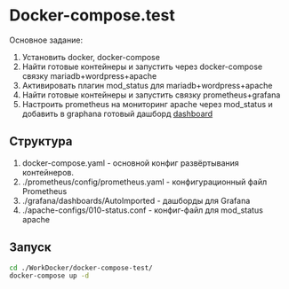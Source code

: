# Docker-compose.test

Основное задание:
1. Установить docker, docker-compose
2. Найти готовые контейнеры и запустить через docker-compose связку mariadb+wordpress+apache
3. Активировать плагин mod_status для mariadb+wordpress+apache
4. Найти готовые контейнеры и запустить связку prometheus+grafana
5. Настроить prometheus на мониторинг apache через mod_status и добавить в graphana готовый дашборд [dashboard](https://grafana.com/grafana/dashboards/9675)

## Структура

1. docker-compose.yaml - основной конфиг развёртывания контейнеров.
2. ./prometheus/config/prometheus.yaml - конфигурационный файл Prometheus
3. ./grafana/dashboards/AutoImported - дашборды для Grafana
4. ./apache-configs/010-status.conf - конфиг-файл для mod_status apache

## Запуск

```bash
cd ./WorkDocker/docker-compose-test/
docker-compose up -d
```